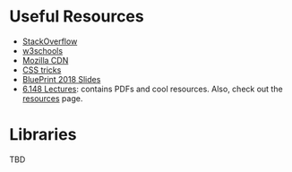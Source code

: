# Useful Resources

- [StackOverflow](stackoverflow.com)
- [w3schools](https://www.w3schools.com/)
- [Mozilla CDN](https://developer.mozilla.org/en-US/docs/Web)
- [CSS tricks](https://css-tricks.com/)
- [BluePrint 2018 Slides](https://docs.google.com/presentation/d/1QrdX3P5Nw18JqDqswKyMMcImR2wPhhVkwuKpUuNK4k8/edit#slide=id.g30bd5a31d1_0_48)
- [6.148 Lectures](http://webdevelopment.mit.edu/2018/lectures): contains PDFs and cool resources. Also, check out the [resources](http://webdevelopment.mit.edu/2018/resources) page. 

# Libraries

TBD
